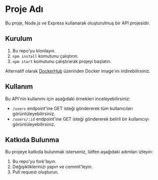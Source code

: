 # Proje Adı

Bu proje, Node.js ve Express kullanarak oluşturulmuş bir API projesidir.

## Kurulum

1. Bu repo'yu klonlayın.
2. `npm install` komutunu çalıştırın.
3. `npm start` komutunu çalıştırarak projeyi başlatın.

Alternatif olarak [DockerHub](#https://hub.docker.com/repository/docker/aesaganda/expressapi/general) üzerinden Docker image'ını indirebilirsiniz.

## Kullanım

Bu API'nin kullanımı için aşağıdaki örnekleri inceleyebilirsiniz:

- `/users` endpoint'ine GET isteği göndererek tüm kullanıcıları görüntüleyebilirsiniz.
- `/users/:id` endpoint'ine GET isteği göndererek belirli bir kullanıcıyı görüntüleyebilirsiniz.

## Katkıda Bulunma

Bu projeye katkıda bulunmak isterseniz, lütfen aşağıdaki adımları izleyin:

1. Bu repo'yu fork'layın.
2. Değişikliklerinizi yapın ve commit'leyin.
3. Pull request oluşturun.
